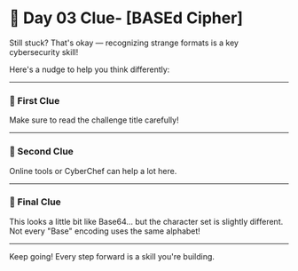 # 🧩 Day 03 Clue- [BASEd Cipher]

Still stuck? That's okay — recognizing strange formats is a key cybersecurity skill!

Here's a nudge to help you think differently:

---

### 🔹 First Clue

Make sure to read the challenge title carefully!

---



### 🔹 Second Clue

Online tools or CyberChef can help a lot here.

---

### 🔹 Final Clue

This looks a little bit like Base64... but the character set is slightly different.
Not every "Base" encoding uses the same alphabet!

---

Keep going! Every step forward is a skill you're building.
